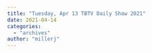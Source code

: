 ```yaml
---
title: "Tuesday, Apr 13 TBTV Daily Show 2021"
date: 2021-04-14
categories: 
  - "archives"
author: "millerj"
---
```



